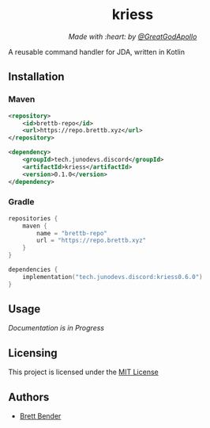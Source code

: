 <h1 align="center">kriess</h1>
<p align="center"><i>Made with :heart: by <a href="https://github.com/GreatGodApollo">@GreatGodApollo</a></i></p>

A reusable command handler for JDA, written in Kotlin

## Installation

### Maven
```xml
<repository>
    <id>brettb-repo</id>
    <url>https://repo.brettb.xyz</url>
</repository>
```

```xml
<dependency>
    <groupId>tech.junodevs.discord</groupId>
    <artifactId>kriess</artifactId>
    <version>0.1.0</version>
</dependency>
```

### Gradle
```kotlin
repositories {
    maven {
        name = "brettb-repo"
        url = "https://repo.brettb.xyz"
    }
}

dependencies {
    implementation("tech.junodevs.discord:kriess0.6.0")
}
```

## Usage
*Documentation is in Progress*

## Licensing

This project is licensed under the [MIT License](https://choosealicense.com/licenses/mit/)

## Authors

* [Brett Bender](https://github.com/GreatGodApollo)